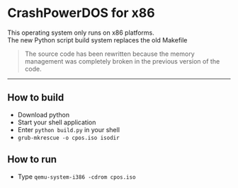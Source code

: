 # CrashPowerDOS for x86

This operating system only runs on x86 platforms.
<br>
The new Python script build system replaces the old Makefile

> The source code has been rewritten because the memory management was completely broken in the previous version of the code.

<hr>

## How to build

* Download python
* Start your shell application
* Enter `python build.py` in your shell
* `grub-mkrescue -o cpos.iso isodir`

## How to run

* Type `qemu-system-i386 -cdrom cpos.iso`

